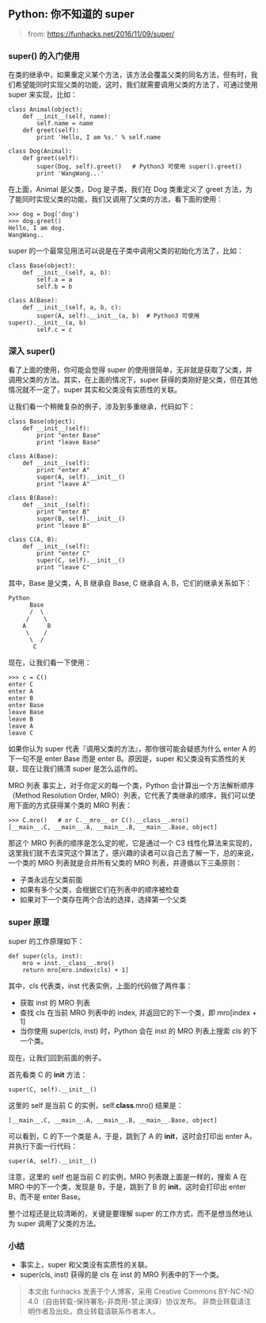 ## Python: 你不知道的 super

> from: https://funhacks.net/2016/11/09/super/

### super() 的入门使用

在类的继承中，如果重定义某个方法，该方法会覆盖父类的同名方法，但有时，我们希望能同时实现父类的功能，这时，我们就需要调用父类的方法了，可通过使用 super 来实现，比如：

```
class Animal(object):
    def __init__(self, name):
        self.name = name
    def greet(self):
        print 'Hello, I am %s.' % self.name
 
class Dog(Animal):
    def greet(self):
        super(Dog, self).greet()   # Python3 可使用 super().greet()
        print 'WangWang...'
```

在上面，Animal 是父类，Dog 是子类，我们在 Dog 类重定义了 greet 方法，为了能同时实现父类的功能，我们又调用了父类的方法，看下面的使用：

```
>>> dog = Dog('dog')
>>> dog.greet()
Hello, I am dog.
WangWang..
```

super 的一个最常见用法可以说是在子类中调用父类的初始化方法了，比如：

```
class Base(object):
    def __init__(self, a, b):
        self.a = a
        self.b = b

class A(Base):
    def __init__(self, a, b, c):
        super(A, self).__init__(a, b)  # Python3 可使用 super().__init__(a, b)
        self.c = c
```

### 深入 super()

看了上面的使用，你可能会觉得 super 的使用很简单，无非就是获取了父类，并调用父类的方法。其实，在上面的情况下，super 获得的类刚好是父类，但在其他情况就不一定了，super 其实和父类没有实质性的关联。

让我们看一个稍微复杂的例子，涉及到多重继承，代码如下：

```
class Base(object):
    def __init__(self):
        print "enter Base"
        print "leave Base"

class A(Base):
    def __init__(self):
        print "enter A"
        super(A, self).__init__()
        print "leave A"

class B(Base):
    def __init__(self):
        print "enter B"
        super(B, self).__init__()
        print "leave B"

class C(A, B):
    def __init__(self):
        print "enter C"
        super(C, self).__init__()
        print "leave C"
```

其中，Base 是父类，A, B 继承自 Base, C 继承自 A, B，它们的继承关系如下：

```
Python
      Base
      /  \
     /    \
    A      B
     \    /
      \  /
       C
```

现在，让我们看一下使用：

```
>>> c = C()
enter C
enter A
enter B
enter Base
leave Base
leave B
leave A
leave C
```

如果你认为 super 代表『调用父类的方法』，那你很可能会疑惑为什么 enter A 的下一句不是 enter Base 而是 enter B。原因是，super 和父类没有实质性的关联，现在让我们搞清 super 是怎么运作的。

MRO 列表
事实上，对于你定义的每一个类，Python 会计算出一个方法解析顺序（Method Resolution Order, MRO）列表，它代表了类继承的顺序，我们可以使用下面的方式获得某个类的 MRO 列表：

```
>>> C.mro()   # or C.__mro__ or C().__class__.mro()
[__main__.C, __main__.A, __main__.B, __main__.Base, object]
```

那这个 MRO 列表的顺序是怎么定的呢，它是通过一个 C3 线性化算法来实现的，这里我们就不去深究这个算法了，感兴趣的读者可以自己去了解一下，总的来说，一个类的 MRO 列表就是合并所有父类的 MRO 列表，并遵循以下三条原则：

- 子类永远在父类前面
- 如果有多个父类，会根据它们在列表中的顺序被检查
- 如果对下一个类存在两个合法的选择，选择第一个父类

### super 原理

super 的工作原理如下：

```
def super(cls, inst):
    mro = inst.__class__.mro()
    return mro[mro.index(cls) + 1]
```

其中，cls 代表类，inst 代表实例，上面的代码做了两件事：

- 获取 inst 的 MRO 列表
- 查找 cls 在当前 MRO 列表中的 index, 并返回它的下一个类，即 mro[index + 1]
- 当你使用 super(cls, inst) 时，Python 会在 inst 的 MRO 列表上搜索 cls 的下一个类。

现在，让我们回到前面的例子。

首先看类 C 的 __init__ 方法：

```
super(C, self).__init__()
```

这里的 self 是当前 C 的实例，self.__class__.mro() 结果是：

```
[__main__.C, __main__.A, __main__.B, __main__.Base, object]
```

可以看到，C 的下一个类是 A，于是，跳到了 A 的 __init__，这时会打印出 enter A，并执行下面一行代码：

```
super(A, self).__init__()
```

注意，这里的 self 也是当前 C 的实例，MRO 列表跟上面是一样的，搜索 A 在 MRO 中的下一个类，发现是 B，于是，跳到了 B 的 __init__，这时会打印出 enter B，而不是 enter Base。

整个过程还是比较清晰的，关键是要理解 super 的工作方式，而不是想当然地认为 super 调用了父类的方法。

### 小结

- 事实上，super 和父类没有实质性的关联。
- super(cls, inst) 获得的是 cls 在 inst 的 MRO 列表中的下一个类。

> 本文由 funhacks 发表于个人博客，采用 Creative Commons BY-NC-ND 4.0（自由转载-保持署名-非商用-禁止演绎）协议发布。
> 非商业转载请注明作者及出处。商业转载请联系作者本人。
